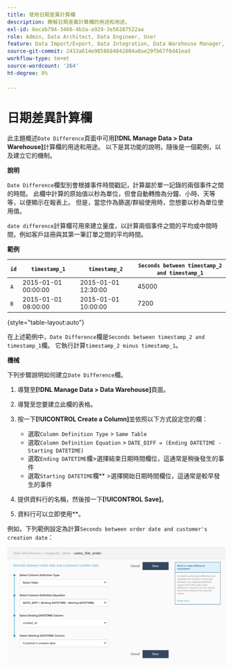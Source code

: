 ```yaml
---
title: 使用日期差異計算欄
description: 瞭解日期差異計算欄的用途和用途。
exl-id: 6ecab794-3466-4b3a-a929-3e56287522aa
role: Admin, Data Architect, Data Engineer, User
feature: Data Import/Export, Data Integration, Data Warehouse Manager, Commerce Tables
source-git-commit: 2433a614e9858684842804a0ae29fb67f0d41ead
workflow-type: tm+mt
source-wordcount: '264'
ht-degree: 0%

---
```


# 日期差異計算欄

此主題概述`Date Difference`頁面中可用&#x200B;**[!DNL Manage Data > Data Warehouse]**&#x200B;計算欄的用途和用途。 以下是其功能的說明，隨後是一個範例，以及建立它的機制。

**說明**

`Date Difference`欄型別會根據事件時間戳記，計算屬於單一記錄的兩個事件之間的時間。 此欄中計算的原始值以秒為單位，但會自動轉換為分鐘、小時、天等等，以便顯示在報表上。 但是，當您作為篩選/群組使用時，您想要以秒為單位使用值。

`date difference`計算欄可用來建立量度，以計算兩個事件之間的平均或中間時間，例如客戶註冊與其第一筆訂單之間的平均時間。

**範例**

| **`id`** | **`timestamp_1`** | **`timestamp_2`** | **`Seconds between timestamp_2 and timestamp_1`** |
|--- |--- |--- |--- |
| `A` | 2015-01-01 00:00:00 | 2015-01-01 12:30:00 | 45000 |
| `B` | 2015-01-01 08:00:00 | 2015-01-01 10:00:00 | 7200 |

{style="table-layout:auto"}


在上述範例中，`Date Difference`欄是`Seconds between timestamp_2 and timestamp_1`欄。 它執行計算`timestamp_2 minus timestamp_1`。

**機械**

下列步驟說明如何建立`Date Difference`欄。

1. 導覽至&#x200B;**[!DNL Manage Data > Data Warehouse]**&#x200B;頁面。
1. 導覽至您要建立此欄的表格。
1. 按一下&#x200B;**[!UICONTROL Create a Column]**&#x200B;並依照以下方式設定您的欄：
   * 選取`Column Definition Type` > `Same Table`
   * 選取`Column Definition Equation` > `DATE_DIFF = (Ending DATETIME - Starting DATETIME)`
   * 選取`Ending DATETIME`欄>選擇結束日期時間欄位，這通常是稍後發生的事件
   * 選取`Starting DATETIME`欄** >選擇開始日期時間欄位，這通常是較早發生的事件

1. 提供資料行的名稱，然後按一下&#x200B;**[!UICONTROL Save]**。
1. 資料行可以立即使用&#x200B;**。

例如，下列範例設定為計算`Seconds between order date and customer's creation date`：

![](../../assets/date_diff.png)
